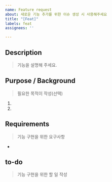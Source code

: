 ```yaml
---
name: Feature request
about: 새로운 기능 추가를 위한 이슈 생성 시 사용해주세요
title: "[Feat]"
labels: feat
assignees: ''

---
```

## Description
> 기능을 설명해 주세요.


## Purpose / Background 
> 필요한 목적이 작성(선택) 
1.
2.

## Requirements
> 기능 구현을 위한 요구사항
-

## to-do 
> 기능 구현을 위한 할 일 작성

